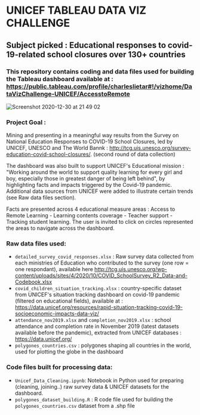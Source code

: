 #  UNICEF TABLEAU DATA VIZ CHALLENGE

## Subject picked : Educational responses to covid-19-related school closures over 130+ countries  

### This repository contains coding and data files used for building the Tableau dashboard available at : https://public.tableau.com/profile/charleslietar#!/vizhome/DataVizChallenge-UNICEF/AccesstoRemote


![Screenshot 2020-12-30 at 21 49 02](https://user-images.githubusercontent.com/55199729/103380737-192b4180-4aea-11eb-88e1-fff40287c423.png)


### Project Goal : 

Mining and presenting in a meaningful way results from the Survey on National Education Responses to COVID-19 School Closures, led by UNICEF, UNESCO and The World Bannk : http://tcg.uis.unesco.org/survey-education-covid-school-closures/. (second round of data collection)

The dashboard was also built to support UNICEF's Educational mission : "Working around the world to support quality learning for every girl and boy, especially those in greatest danger of being left behind", by highlighting facts and impacts triggered by the Covid-19 pandemic. 
Additional data sources from UNICEF were added to illustrate certain trends (see Raw data files section). 

Facts are presented across 4 educational measure areas : Access to Remote Learning - Learning contents coverage - Teacher support - Tracking student learning. The user is invited to click on circles represented the areas to navigate across the dashboard.

### Raw data files used:

- `detailed_survey_covid_responses.xlsx` : Raw survey data collected from each ministries of Education who contributed to the survey (one row = one respondant),  available here http://tcg.uis.unesco.org/wp-content/uploads/sites/4/2020/10/COVID_SchoolSurvey_R2_Data-and-Codebook.xlsx
- `covid_children_situation_tracking.xlsx` : country-specific dataset from UNICEF's situation tracking dashboard on covid-19 pandemic (filtered on educational fields), available at : https://data.unicef.org/resources/rapid-situation-tracking-covid-19-socioeconomic-impacts-data-viz/
- `attendance_nov2019.xlsx` and `completion_nov2019.xlsx` : school attendance and completion rate in November 2019 (latest datasets available before the pandemic), extracted from  UNICEF databases : https://data.unicef.org/
- `polygones_countries.csv` : polygones shaping all countries in the world, used for plotting the globe in the dashboard 


### Code files built for processing data:

- `Unicef_Data_Cleaning.ipynb`: Notebook in Python used for preparing (cleaning, joining..) raw survey data & UNICEF datasets for the dashboard. 
- `polygones_dataset_building.R` :  R code file used for building the `polygones_countries.csv` dataset from a .shp file 




